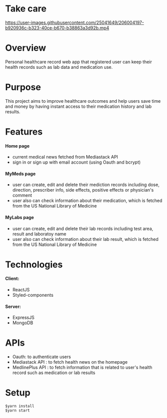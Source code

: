 # Take care 



https://user-images.githubusercontent.com/25041649/206004197-b920936c-b323-40ce-b670-b38863a3d92b.mp4




# Overview

Personal healthcare record web app that registered user can keep their health records such as lab data and medication use.

# Purpose

This project aims to improve healthcare outcomes and help users save time and money by having instant access to their medication history and lab results.

# Features

#### Home page
- current medical news fetched from Mediastack API 
- sign in or sign up with email account (using Oauth and bcrypt)

#### MyMeds page 
- user can create, edit and delete their mediction records including dose, direction, prescriber info, side effects, positive effects or physician's comment
- user also can check information about their medication, which is fetched from the US National Library of Medicine
  
#### MyLabs page 
- user can create, edit and delete their lab records including test area, result and laboratoy name
- user also can check information about their lab result, which is fetched from the US National Library of Medicine

# Technologies

 #### Client:

 - ReactJS
 - Styled-components
 
 #### Server:

- ExpressJS
- MongoDB

# APIs
- Oauth: to authenticate users
- Mediastack API : to fetch health news on the homepage
- MedlinePlus API : to fetch information that is related to user's health record such as medication or lab results


# Setup

```
$yarn install
$yarn start
```






